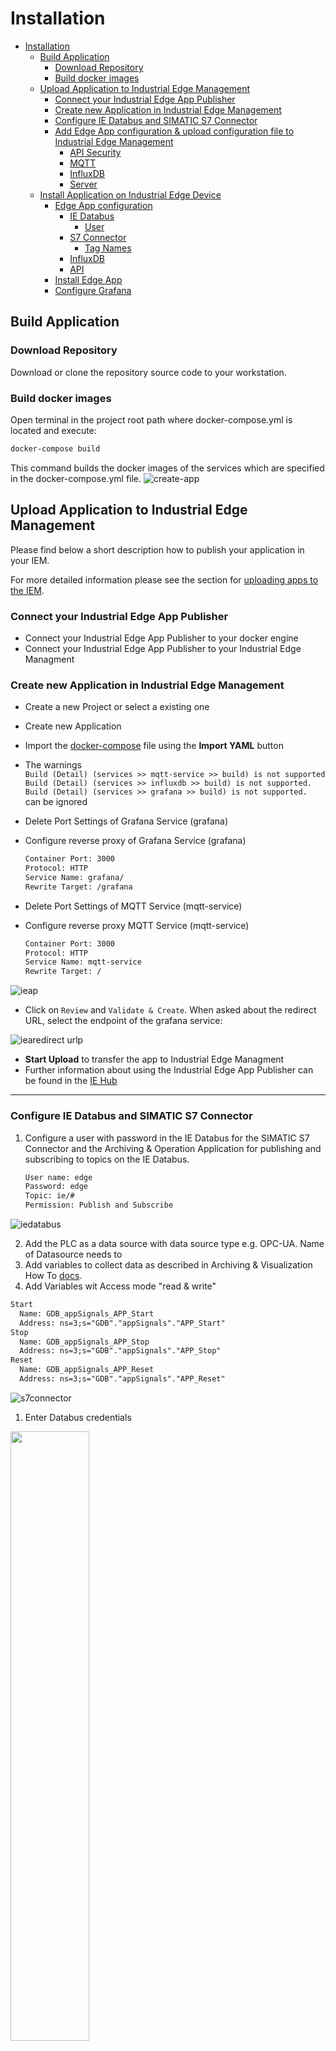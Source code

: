 # Installation

- [Installation](#installation)
  - [Build Application](#build-application)
    - [Download Repository](#download-repository)
    - [Build docker images](#build-docker-images)
  - [Upload Application to Industrial Edge Management](#upload-application-to-industrial-edge-management)
    - [Connect your Industrial Edge App Publisher](#connect-your-industrial-edge-app-publisher)
    - [Create new Application in Industrial Edge Management](#create-new-application-in-industrial-edge-management)
    - [Configure IE Databus and SIMATIC S7 Connector](#configure-ie-databus-and-simatic-s7-connector)
    - [Add Edge App configuration & upload configuration file to Industrial Edge Management](#add-edge-app-configuration--upload-configuration-file-to-industrial-edge-management)
        - [API Security](#api-security)
        - [MQTT](#mqtt)
        - [InfluxDB](#influxdb)
        - [Server](#server)
  - [Install Application on Industrial Edge Device](#install-application-on-industrial-edge-device)
    - [Edge App configuration](#edge-app-configuration)
      - [IE Databus](#ie-databus)
        - [User](#user)
      - [S7 Connector](#s7-connector)
        - [Tag Names](#tag-names)
      - [InfluxDB](#influxdb-1)
      - [API](#api)
    - [Install Edge App](#install-edge-app)
    - [Configure Grafana](#configure-grafana)



## Build Application

### Download Repository
Download or clone the repository source code to your workstation.

### Build docker images

Open terminal in the project root path where docker-compose.yml is located and execute: 
```bash
docker-compose build
```
This command builds the docker images of the services which are specified in the docker-compose.yml file.
![create-app](graphics/buildapp.gif)
 

## Upload Application to Industrial Edge Management

Please find below a short description how to publish your application in your IEM.

For more detailed information please see the section for [uploading apps to the IEM](https://github.com/industrial-edge/).

### Connect your Industrial Edge App Publisher

- Connect your Industrial Edge App Publisher to your docker engine
- Connect your Industrial Edge App Publisher to your Industrial Edge Managment

### Create new Application in Industrial Edge Management

- Create a new Project or select a existing one
- Create new Application
- Import the [docker-compose](../docker-compose.yml) file using the **Import YAML** button
- The warnings <br> `Build (Detail) (services >> mqtt-service >> build) is not supported` <br> 
  `Build (Detail) (services >> influxdb >> build) is not supported.` <br> 
  `Build (Detail) (services >> grafana >> build) is not supported.` <br>
  can be ignored

- Delete Port Settings of Grafana Service (grafana)

- Configure reverse proxy of Grafana Service (grafana)
    ```txt
    Container Port: 3000
    Protocol: HTTP 
    Service Name: grafana/
    Rewrite Target: /grafana
    ```

- Delete Port Settings of MQTT Service (mqtt-service)

- Configure reverse proxy MQTT Service (mqtt-service)
    ```txt
    Container Port: 3000
    Protocol: HTTP 
    Service Name: mqtt-service
    Rewrite Target: /
    ```
![ieap](graphics/ieap.gif)

- Click on `Review` and `Validate & Create`. When asked about the redirect URL, select the endpoint of the grafana service:

![iearedirect urlp](graphics/redirect_url.png)


- **Start Upload** to transfer the app to Industrial Edge Managment
- Further information about using the Industrial Edge App Publisher can be found in the [IE Hub](https://iehub.eu1.edge.siemens.cloud/documents/appPublisher/en/start.html)

---

### Configure IE Databus and SIMATIC S7 Connector  
1. Configure a user with password in the IE Databus for the SIMATIC S7 Connector and the Archiving & Operation Application for publishing and subscribing to topics on the IE Databus. 
   ```txt
   User name: edge 
   Password: edge 
   Topic: ie/# 
   Permission: Publish and Subscribe
   ```
![iedatabus](graphics/iedatabus.png)

2. Add the PLC as a data source with data source type e.g. OPC-UA. Name of Datasource needs to 
3. Add variables to collect data as described in Archiving & Visualization How To [docs](https://github.com/industrial-edge/archiving-and-visualization/README.md#prerequisite).
4. Add Variables wit Access mode "read & write"
  ```txt
  Start 
    Name: GDB_appSignals_APP_Start
    Address: ns=3;s="GDB"."appSignals"."APP_Start"
  Stop 
    Name: GDB_appSignals_APP_Stop 
    Address: ns=3;s="GDB"."appSignals"."APP_Stop"
  Reset 
    Name: GDB_appSignals_APP_Reset
    Address: ns=3;s="GDB"."appSignals"."APP_Reset"
  ```
![s7connector](graphics/simatic-s7-connector.png)

1. Enter Databus credentials <br>

<a href="graphics/simatic-s7-connector-bulk.png"><img src="graphics/simatic-s7-connector-bulk.png" height="50%" width="50%" ></a>
<br>

### Add Edge App configuration & upload configuration file to Industrial Edge Management
The MQTT Service can be configured with a form. The form is based on JSONForms. If no configuration is provided during app installation, the application uses default values seen in the following json-file.
```json
{
    "API_SECURITY": {
        "USERNAME": "admin",
        "PASSWORD": "changeMe1!"
    },
    "MQTT": {
        "HOST": "ie-databus",
        "PORT": "1883",
        "USERNAME": "edge",
        "PASSWORD": "edge",
        "DEFAULT_TOPIC_NAME": "ie/d/j/simatic/v1/s7c1/dp/",
        "DEFAULT_METADATA_TOPIC_NAME": "ie/m/j/simatic/v1/s7c1/dp",
        "DATA_SOURCE_NAME": "Tank",
        "TAG_NAME_START": "GDB_appSignals_APP_Start",
        "TAG_NAME_STOP": "GDB_appSignals_APP_Stop",
        "TAG_NAME_RESET": "GDB_appSignals_APP_Reset"
    },
    "INFLUXDB": {
        "HOST": "influxdb",
        "PORT": "8086",
        "USERNAME": "root",
        "PASSWORD": "root",
        "MEASUREMENT": "edge",
        "DATABASE": "databus_values"
    },
    "SERVER": {
        "PORT": "3000"
    }
}
```

##### API Security
Set your own username and password. These credentials are later needed when configuring the operations-panel in Grafana.
- USERNAME: The username is needed to authenticate at the MQTT API 
- PASSWORD: The password is needed to authenticate at the MQTT API (change recommended)
##### MQTT
- HOST: This is the service name of the IE Databus
- PORT: This is the port of the IE Databus
- USER, PASSWORD: The user and password are configured in the IE Databus and used in the SIMATIC S7 Connector for accessing (publish, subscribe) to topics on the IE Databus
- DEFAULT_TOPIC_NAME: This is the default topic root path for data of the SIMATIC S7 Connector
- DEFAULT_METADATA_TOPIC_NAME: This is the default topic root path for metadata of the SIMATIC S7 Connector
- DATA_SOURCE_NAME The data source Name is configured in the SIMATIC S7 Connector Configurator. Insert here the data source Name for your PLC-Connection
- TAG_NAME_START, TAG_NAME_STOP, TAG_NAME_RESET The variable Names are the names of the PLC-Tags (Datablock GDP > Variable appSignals > APP_Start, APP_Stop APP_Reset) which are configured in the data source of the SIMATIC S7 Connector Configurator.

##### InfluxDB
- INFLUXDB_IP: Service name of InfluxDB which is specified in docker-compose. Do not change unless you are trying to connect to a different instance of influxdb. Grafana adds a datasource from type InfluxDB and connects to same InfluxDB instance using the same service name.
- INFLUXDB_DATABASE: InfluxDB can have multible database running in the same instance. Data which are collected from databus are written to that database. Grafana adds as datasource the InfluxDB and specifies this database as data input.

##### Server
- PORT: Server Port which NodeJS server is using

1. Select your application in Industrial Edge App Publisher
   
![edge-app-configuration](graphics/configuration1.png)

2. Add Configuration to application
   ```txt
   Display Name: Configuration
   Description: JSONForms Configuration
   Host Path: ./cfg-data/
   Add Template 
   - Name: JSONForms
   - Description: JSONForms Configuration
   - JSON Schema: set checkbox
   ```

![edge-app-configuration](graphics/configuration2.png)

## Install Application on Industrial Edge Device

### Edge App configuration
Fill out Input-Form and select checkbox (check box green)

![edge-app-configuration](graphics/configuration3.png)
#### IE Databus
- MQTT Broker IP: optional
- PORT: optional
##### User
- Usernname: required
- Password: required
#### S7 Connector
- Data Source Name: required
##### Tag Names
- Start: required
- Stop: required
- Reset: required
#### InfluxDB
- InfluxDB IP: optional
- Database Name: optional
#### API
- Username: required
- Passord: required


### Install Edge App
Install Edge Application to Industrial Edge Device and select app configuration
![Install Application](graphics/install.png)

---

### Configure Grafana
1. Open Industrial Edge Device in Browser and open installed application
2. Login to Grafana-Dashboard UI: Username: admin, Password: admin
3. Grafana Welcome Page: Open Dashboard Manager
4. Open Operations Panel
5. Edit Button in Operations Panel
6. Replace the IP-Address (192.168.253.144) with the IP-Address of your Industrial Edge Device and insert Username and Password for the API Security from configuration file
7. Repeat this procedure for all Buttons (Start, Stop, Reset)
![Edit Operation Panel](graphics/grafana.gif)